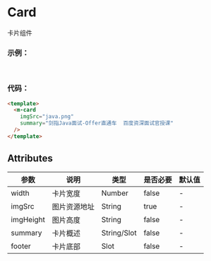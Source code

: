 # Card
卡片组件

### 示例：
<br />
<testCard/>

### 代码：

```html
<template>
  <m-card
    imgSrc="java.png"
    summary="剑指Java面试-Offer直通车  百度资深面试官授课" 
  />
</template>
```

## Attributes
|  参数  |  说明  |  类型  |  是否必要  |  默认值  |
|  ----  |  ----  |  ----  |  ----  |  ----  |
| width  | 卡片宽度 | Number |  false  | - |
| imgSrc  | 图片资源地址 | String | true | - |
| imgHeight  | 图片高度 | String | false | - |
| summary  | 卡片概述 | String/Slot | false | - |
| footer  | 卡片底部 | Slot | false | - |
